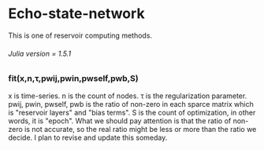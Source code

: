 # Echo-state-network
This is one of reservoir computing methods.

###### Julia version = 1.5.1 


### fit(x,n,τ,pwij,pwin,pwself,pwb,S)
x is time-series. n is the count of nodes. τ is the regularization parameter. pwij, pwin, pwself, pwb is the ratio of non-zero in each sparce matrix which is "reservoir layers" and "bias terms". S is the count of optimization, in other words, it is "epoch".
What we should pay attention is that the ratio of non-zero is not accurate, so the real ratio might be less or more than the ratio we decide. I plan to revise and update this someday.
